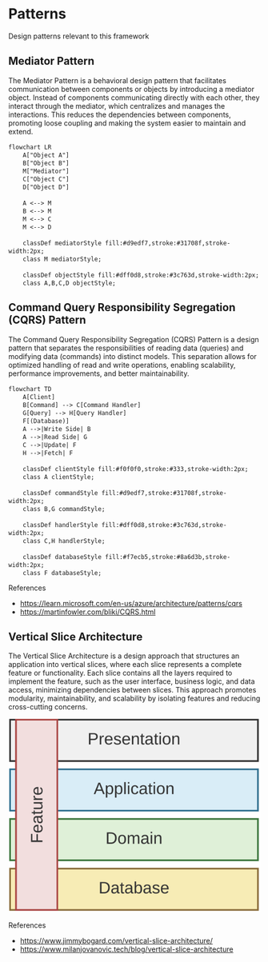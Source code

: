 # Patterns

Design patterns relevant to this framework

## Mediator Pattern

The Mediator Pattern is a behavioral design pattern that facilitates communication between components or objects by introducing a mediator object. Instead of components communicating directly with each other, they interact through the mediator, which centralizes and manages the interactions. This reduces the dependencies between components, promoting loose coupling and making the system easier to maintain and extend.

```mermaid
flowchart LR
    A["Object A"]
    B["Object B"]
    M["Mediator"]
    C["Object C"]
    D["Object D"]

    A <--> M
    B <--> M
    M <--> C
    M <--> D

    classDef mediatorStyle fill:#d9edf7,stroke:#31708f,stroke-width:2px;
    class M mediatorStyle;

    classDef objectStyle fill:#dff0d8,stroke:#3c763d,stroke-width:2px;
    class A,B,C,D objectStyle;

```

## Command Query Responsibility Segregation (CQRS) Pattern

The Command Query Responsibility Segregation (CQRS) Pattern is a design pattern that separates the responsibilities of reading data (queries) and modifying data (commands) into distinct models. This separation allows for optimized handling of read and write operations, enabling scalability, performance improvements, and better maintainability.

```mermaid
flowchart TD
    A[Client] 
    B[Command] --> C[Command Handler]
    G[Query] --> H[Query Handler]
    F[(Database)]
    A -->|Write Side| B
    A -->|Read Side| G
    C -->|Update| F
    H -->|Fetch| F

    classDef clientStyle fill:#f0f0f0,stroke:#333,stroke-width:2px;
    class A clientStyle;

    classDef commandStyle fill:#d9edf7,stroke:#31708f,stroke-width:2px;
    class B,G commandStyle;

    classDef handlerStyle fill:#dff0d8,stroke:#3c763d,stroke-width:2px;
    class C,H handlerStyle;

    classDef databaseStyle fill:#f7ecb5,stroke:#8a6d3b,stroke-width:2px;
    class F databaseStyle;
```

References

- <https://learn.microsoft.com/en-us/azure/architecture/patterns/cqrs>
- <https://martinfowler.com/bliki/CQRS.html>

## Vertical Slice Architecture

The Vertical Slice Architecture is a design approach that structures an application into vertical slices, where each slice represents a complete feature or functionality. Each slice contains all the layers required to implement the feature, such as the user 
interface, business logic, and data access, minimizing dependencies between slices. This approach promotes modularity, maintainability, and scalability by isolating features and reducing cross-cutting concerns.

![Vertical Slice Architecture](../assets/VerticalSliceArchitecture.svg)

References

- <https://www.jimmybogard.com/vertical-slice-architecture/>
- <https://www.milanjovanovic.tech/blog/vertical-slice-architecture>
